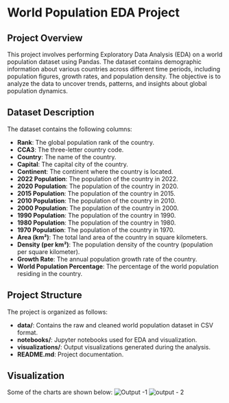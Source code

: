 # World Population EDA Project

## Project Overview
This project involves performing Exploratory Data Analysis (EDA) on a world population dataset using Pandas. The dataset contains demographic information about various countries across different time periods, including population figures, growth rates, and population density. The objective is to analyze the data to uncover trends, patterns, and insights about global population dynamics.

## Dataset Description
The dataset contains the following columns:
- **Rank**: The global population rank of the country.
- **CCA3**: The three-letter country code.
- **Country**: The name of the country.
- **Capital**: The capital city of the country.
- **Continent**: The continent where the country is located.
- **2022 Population**: The population of the country in 2022.
- **2020 Population**: The population of the country in 2020.
- **2015 Population**: The population of the country in 2015.
- **2010 Population**: The population of the country in 2010.
- **2000 Population**: The population of the country in 2000.
- **1990 Population**: The population of the country in 1990.
- **1980 Population**: The population of the country in 1980.
- **1970 Population**: The population of the country in 1970.
- **Area (km²)**: The total land area of the country in square kilometers.
- **Density (per km²)**: The population density of the country (population per square kilometer).
- **Growth Rate**: The annual population growth rate of the country.
- **World Population Percentage**: The percentage of the world population residing in the country.

## Project Structure
The project is organized as follows:
- **data/**: Contains the raw and cleaned world population dataset in CSV format.
- **notebooks/**: Jupyter notebooks used for EDA and visualization.
- **visualizations/**: Output visualizations generated during the analysis.
- **README.md**: Project documentation.

## Visualization
Some of the charts are shown below:
![Output -1](https://github.com/user-attachments/assets/25b37fc5-cc29-4541-b6af-38cbbc3fb888)
![output - 2](https://github.com/user-attachments/assets/edb6613f-4373-4f58-9212-86f86077c375)
